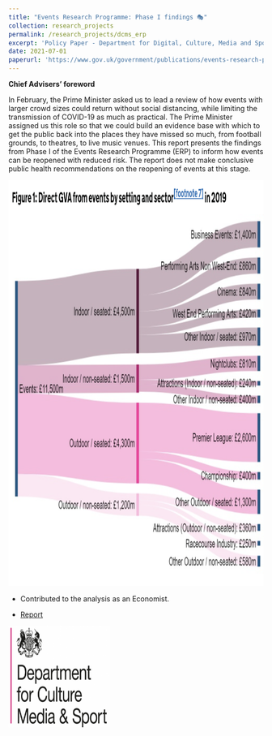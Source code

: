 ```yaml
---
title: "Events Research Programme: Phase I findings 🎭"
collection: research_projects
permalink: /research_projects/dcms_erp
excerpt: 'Policy Paper - Department for Digital, Culture, Media and Sport'
date: 2021-07-01
paperurl: 'https://www.gov.uk/government/publications/events-research-programme-phase-i-findings/events-research-programme-phase-i-findings'
---
```

**Chief Advisers’ foreword**

In February, the Prime Minister asked us to lead a review of how events with larger crowd sizes could return without social distancing, while limiting the transmission of COVID-19 as much as practical. The Prime Minister assigned us this role so that we could build an evidence base with which to get the public back into the places they have missed so much, from football grounds, to theatres, to live music venues. This report presents the findings from Phase I of the Events Research Programme (ERP) to inform how events can be reopened with reduced risk. The report does not make conclusive public health recommendations on the reopening of events at this stage.


<img src="/images/research_projects/erp_report.png" width="800" height="800" />


* Contributed to the analysis as an Economist.


* [Report](https://www.gov.uk/government/publications/events-research-programme-phase-i-findings/events-research-programme-phase-i-findings)


<img src="/images/research_projects/dcms.png" width="200" height="200" />
